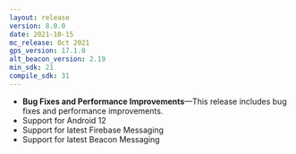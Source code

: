 ```yaml
---
layout: release
version: 8.0.0
date: 2021-10-15
mc_release: Oct 2021
gps_version: 17.1.0
alt_beacon_version: 2.19
min_sdk: 21
compile_sdk: 31
---
```

* **Bug Fixes and Performance Improvements**—This release includes bug fixes and performance improvements.
* Support for Android 12
* Support for latest Firebase Messaging
* Support for latest Beacon Messaging